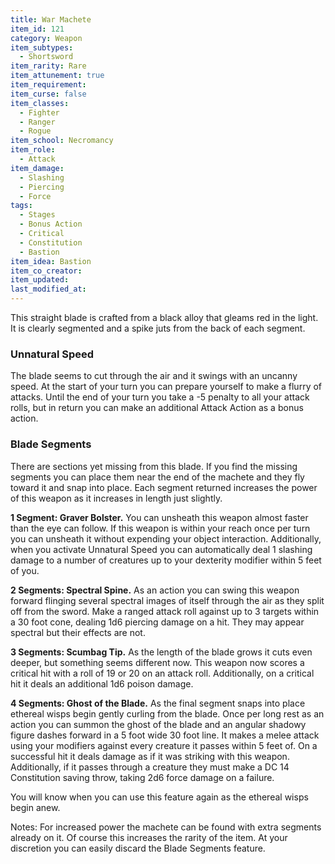 ```yaml
---
title: War Machete
item_id: 121
category: Weapon
item_subtypes:
  - Shortsword
item_rarity: Rare
item_attunement: true
item_requirement:
item_curse: false
item_classes:
  - Fighter
  - Ranger
  - Rogue
item_school: Necromancy
item_role:
  - Attack
item_damage:
  - Slashing
  - Piercing
  - Force
tags:
  - Stages
  - Bonus Action
  - Critical
  - Constitution
  - Bastion
item_idea: Bastion
item_co_creator:
item_updated:
last_modified_at:
---
```


This straight blade is crafted from a black alloy that gleams red in the light. It is clearly segmented and a spike juts from the back of each segment.

### Unnatural Speed
The blade seems to cut through the air and it swings with an uncanny speed. At the start of your turn you can prepare yourself to make a flurry of attacks. Until the end of your turn you take a -5 penalty to all your attack rolls, but in return you can make an additional Attack Action as a bonus action.

<!--excerpt-->
### Blade Segments
There are sections yet missing from this blade. If you find the missing segments you can place them near the end of the machete and they fly toward it and snap into place. Each segment returned increases the power of this weapon as it increases in length just slightly.

**1 Segment: Graver Bolster.** You can unsheath this weapon almost faster than the eye can follow. If this weapon is within your reach once per turn you can unsheath it without expending your object interaction. Additionally, when you activate Unnatural Speed you can automatically deal 1 slashing damage to a number of creatures up to your dexterity modifier within 5 feet of you.

**2 Segments: Spectral Spine.** As an action you can swing this weapon forward flinging several spectral images of itself through the air as they split off from the sword. Make a ranged attack roll against up to 3 targets within a 30 foot cone, dealing 1d6 piercing damage on a hit. They may appear spectral but their effects are not.

**3 Segments: Scumbag Tip.** As the length of the blade grows it cuts even deeper, but something seems different now. This weapon now scores a critical hit with a roll of 19 or 20 on an attack roll. Additionally, on a critical hit it deals an additional 1d6 poison damage.

**4 Segments: Ghost of the Blade.** As the final segment snaps into place ethereal wisps begin gently curling from the blade. Once per long rest as an action you can summon the ghost of the blade and an angular shadowy figure dashes forward in a 5 foot wide 30 foot line. It makes a melee attack using your modifiers against every creature it passes within 5 feet of. On a successful hit it deals damage as if it was striking with this weapon. Additionally, if it passes through a creature they must make a DC 14 Constitution saving throw, taking 2d6 force damage on a failure.

You will know when you can use this feature again as the ethereal wisps begin anew.

Notes: For increased power the machete can be found with extra segments already on it. Of course this increases the rarity of the item. At your discretion you can easily discard the Blade Segments feature.
